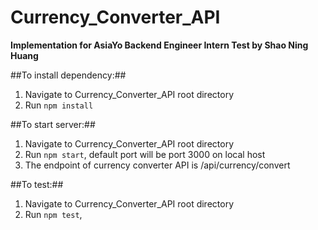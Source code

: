 # Currency_Converter_API
**Implementation for AsiaYo Backend Engineer Intern Test by Shao Ning Huang**

##To install dependency:##

1. Navigate to Currency_Converter_API root directory
2. Run ```npm install```

##To start server:##

1. Navigate to Currency_Converter_API root directory
2. Run ```npm start```, default port will be port 3000 on local host
3. The endpoint of currency converter API is /api/currency/convert 

##To test:##

1. Navigate to Currency_Converter_API root directory
2. Run ```npm test```,
